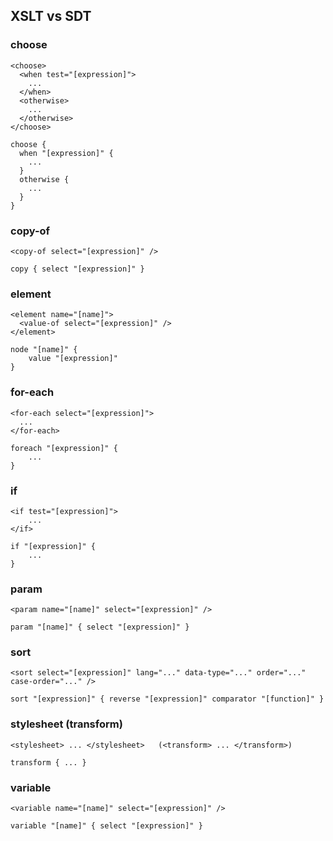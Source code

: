 ## XSLT vs SDT

### choose

	<choose>
	  <when test="[expression]">
		...
	  </when>
	  <otherwise>
		...
	  </otherwise>
	</choose>

	choose {
	  when "[expression]" {
		...
	  }
	  otherwise {
		...
	  }
	}
	
### copy-of

	<copy-of select="[expression]" />

	copy { select "[expression]" }

### element

    <element name="[name]">
      <value-of select="[expression]" />
    </element>

	node "[name]" { 
		value "[expression]" 
	}
	
### for-each

    <for-each select="[expression]">
      ...
    </for-each>

	foreach "[expression]" {
		...
	}

### if

	<if test="[expression]">
		...
	</if>

	if "[expression]" {
		...
	}

### param

	<param name="[name]" select="[expression]" />

	param "[name]" { select "[expression]" }

### sort

	<sort select="[expression]" lang="..." data-type="..." order="..." case-order="..." />

	sort "[expression]" { reverse "[expression]" comparator "[function]" }


### stylesheet (transform)

	<stylesheet> ... </stylesheet>   (<transform> ... </transform>)

	transform { ... }

### variable

	<variable name="[name]" select="[expression]" />
	
	variable "[name]" { select "[expression]" }

